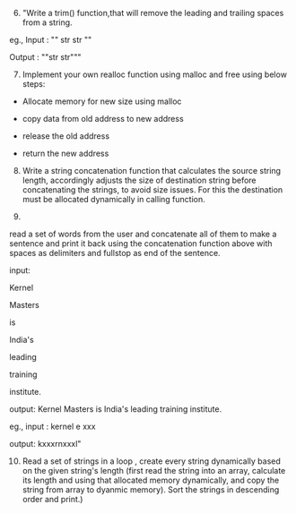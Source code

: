 6)  "Write a trim() function,that will remove the leading and trailing spaces from a string.

eg., Input : ""    str  str   ""

Output : ""str str"""


7) Implement your own realloc function using malloc and free using below steps: 

- Allocate memory for new size using malloc

- copy data from old address to new address

- release the old address

- return the new address

8) Write a string concatenation function that calculates the source string length, accordingly adjusts the size of destination string before concatenating the strings, to avoid size issues. For this the destination must be allocated dynamically in calling function.

9)
read a set of words from the user and concatenate all of them to make a sentence and print it back using the concatenation function above with spaces as delimiters and fullstop as end of the sentence.

input: 

Kernel

Masters

is

India's

leading

training

institute.

output: Kernel Masters is India's leading training institute.

eg., input : kernel  e   xxx

output: kxxxrnxxxl"

10) Read a set of strings in a loop , create every string dynamically based on the given string's length (first read the string into an array, calculate its length and using that allocated memory dynamically, and copy the string from array to dyanmic memory). Sort the strings in descending order and print.)
